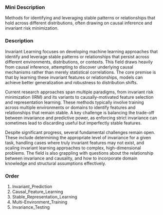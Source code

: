 ### Mini Description

Methods for identifying and leveraging stable patterns or relationships that hold across different distributions, often drawing on causal inference and invariant risk minimization.

### Description

Invariant Learning focuses on developing machine learning approaches that identify and leverage stable patterns or relationships that persist across different environments, distributions, or contexts. This field draws heavily from causal inference, attempting to discover underlying causal mechanisms rather than merely statistical correlations. The core premise is that by learning these invariant features or relationships, models can achieve better generalization and robustness to distribution shifts.

Current research approaches span multiple paradigms, from invariant risk minimization (IRM) and its variants to causally-motivated feature selection and representation learning. These methods typically involve training across multiple environments or domains to identify features and relationships that remain stable. A key challenge is balancing the trade-off between invariance and predictive power, as enforcing strict invariance can sometimes lead to discarding useful but imperfectly stable features.

Despite significant progress, several fundamental challenges remain open. These include determining the appropriate level of invariance for a given task, handling cases where truly invariant features may not exist, and scaling invariant learning approaches to complex, high-dimensional problems. The field is also grappling with questions about the relationship between invariance and causality, and how to incorporate domain knowledge and structural assumptions effectively.

### Order

1. Invariant_Prediction
2. Causal_Feature_Learning
3. Stable_Representation_Learning
4. Multi-Environment_Training
5. Invariance_Testing
